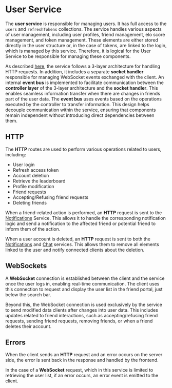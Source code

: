 # User Service

The **user service** is responsible for managing users. It has full access to the `users` and `refreshTokens`
collections. The service handles various aspects of user management, including user profiles, friend management, elo
score management, and token management. These elements are either stored directly in the user structure or, in the case
of tokens, are linked to the login, which is managed by this service. Therefore, it is logical for the User Service to
be responsible for managing these components.

As described [here](../../README.md#back-end-composition), the service follows a 3-layer architecture for handling HTTP requests. In addition, it includes a
separate **socket handler** responsible for managing WebSocket events exchanged with the client. An internal **event bus** is implemented to facilitate
communication between the **controller layer** of the 3-layer architecture and the **socket handler**. This enables seamless information transfer when there are
changes in friends part of the user data.
The **event bus** uses events based on the operations executed by the controller to transfer information. This design
helps decouple communication within the service, ensuring that components remain independent without introducing direct
dependencies between them.

## HTTP

The **HTTP** routes are used to perform various operations related to users, including:

- User login
- Refresh access token
- Account deletion
- Retrieve the leaderboard
- Profile modification
- Friend requests
- Accepting/Refusing friend requests
- Deleting friends

When a friend-related action is performed, an **HTTP** request is sent to the [Notifications](../notifications-service/README.md) Service. This allows it to
handle the corresponding notification logic and send a notification to the affected friend or potential friend to inform
them of the action.

When a user account is deleted, an **HTTP** request is sent to both the [Notifications](../notifications-service/README.md)
and [Chat](../chat-service/README.md) services. This allows
them to remove all elements linked to the user and notify connected clients about the deletion.

## WebSockets

A **WebSocket** connection is established between the client and the service once the user logs in, enabling real-time
communication. The client uses this connection to request and display the user list in the friend portal, just below the
search bar.

Beyond this, the WebSocket connection is used exclusively by the service to send modified data clients after changes
into user data. This includes updates related to friend interactions, such as accepting/refusing friend requests,
sending friend requests, removing friends, or when a friend deletes their account.

## Errors

When the client sends an **HTTP** request and an error occurs on the server side, the error is sent back in the response
and handled by the frontend.

In the case of a **WebSocket** request, which in this service is limited to retrieving the user list, if an error
occurs, an error event is emitted to the client.
